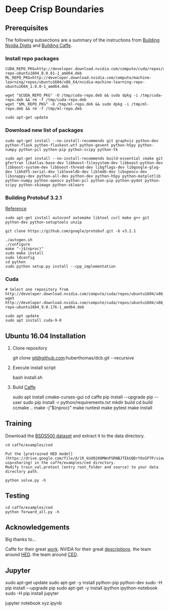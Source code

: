 # Deep Crisp Boundaries

## Prerequisites

The following subsections are a summary of the instructions from [Building Nvidia Digits](https://github.com/NVIDIA/DIGITS/blob/master/docs/BuildDigits.md) and [Building Caffe](https://github.com/NVIDIA/DIGITS/blob/master/docs/BuildCaffe.md).

### Install repo packages
    CUDA_REPO_PKG=http://developer.download.nvidia.com/compute/cuda/repos/ubuntu1604/x86_64/cuda-repo-ubuntu1604_8.0.61-1_amd64.deb
    ML_REPO_PKG=http://developer.download.nvidia.com/compute/machine-learning/repos/ubuntu1604/x86_64/nvidia-machine-learning-repo-ubuntu1604_1.0.0-1_amd64.deb

    wget "$CUDA_REPO_PKG" -O /tmp/cuda-repo.deb && sudo dpkg -i /tmp/cuda-repo.deb && rm -f /tmp/cuda-repo.deb
    wget "$ML_REPO_PKG" -O /tmp/ml-repo.deb && sudo dpkg -i /tmp/ml-repo.deb && rm -f /tmp/ml-repo.deb

    sudo apt-get update

### Download new list of packages
    sudo apt-get install --no-install-recommends git graphviz python-dev python-flask python-flaskext.wtf python-gevent python-h5py python-numpy python-pil python-pip python-scipy python-tk

    sudo apt-get install --no-install-recommends build-essential cmake git gfortran libatlas-base-dev libboost-filesystem-dev libboost-python-dev libboost-system-dev libboost-thread-dev libgflags-dev libgoogle-glog-dev libhdf5-serial-dev libleveldb-dev liblmdb-dev libopencv-dev libsnappy-dev python-all-dev python-dev python-h5py python-matplotlib python-numpy python-opencv python-pil python-pip python-pydot python-scipy python-skimage python-sklearn

### Building Protobuf 3.2.1

[Reference](https://github.com/NVIDIA/DIGITS/blob/master/docs/BuildProtobuf.md)

    sudo apt-get install autoconf automake libtool curl make g++ git python-dev python-setuptools unzip

    git clone https://github.com/google/protobuf.git -b v3.2.1

    ./autogen.sh
    ./configure
    make "-j$(nproc)"
    sudo make install
    sudo ldconfig
    cd python
    sudo python setup.py install --cpp_implementation

### Cuda

    # Select one repository from http://developer.download.nvidia.com/compute/cuda/repos/ubuntu1604/x86_64/
    wget http://developer.download.nvidia.com/compute/cuda/repos/ubuntu1604/x86_64/cuda-repo-ubuntu1604_9.0.176-1_amd64.deb

    sudo apt update
    sudo apt install cuda-9-0

## Ubuntu 16.04 Installation

1. Clone repository

    git clone git@github.com:huberthomas/dcb.git --recursive

2. Execute install script

    bash install.sh

3. Build [Caffe](https://github.com/NVIDIA/DIGITS/blob/master/docs/BuildCaffe.md)

    sudo apt install cmake-curses-gui
    cd caffe
    pip install --upgrade pip --user
    sudo pip install -r python/requirements.txt
    mkdir build
    cd build
    ccmake ..
    make -j"$(nproc)"
    make runtest
    make pytest
    make install

## Training

Download the [BSDS500 dataset](http://vcl.ucsd.edu/hed/HED-BSDS.tar) and extract it to the data directory.

    cd caffe/examples/ced

    Put the [pretrained HED model](https://drive.google.com/file/d/1R_kUd028OMWnPSRNBJTEkUQDrYOoSP7P/view?usp=sharing) in the caffe/examples/ced directory.
    Modify train_val.protoxt (entry root_folder and source) to your data directory path. 

    python solve.py -h

## Testing

    cd caffe/examples/ced
    python forward_all.py -h

## Acknowledgements

Big thanks to...

Caffe for their great [work](https://caffe.berkeleyvision.org/).
NVIDA for their great [descriptions](https://github.com/NVIDIA/DIGITS/blob/master/docs/BuildDigits.md).
the team around [HED](https://github.com/s9xie/hed).
the team around [CED](https://github.com/Wangyupei/CED).


## Jupyter

sudo apt-get update
sudo apt-get -y install python-pip python-dev
sudo -H pip install --upgrade pip
sudo apt-get -y install ipython ipython-notebook
sudo -H pip install jupyter

jupyter notebook  xyz.ipynb